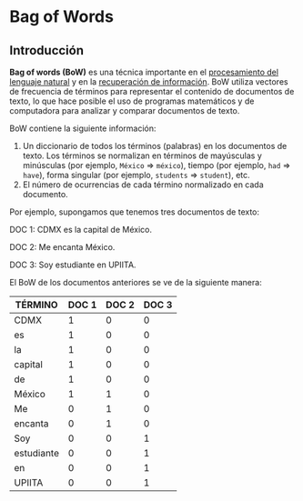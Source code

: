 # Bag of Words

## Introducción

**Bag of words (BoW)** es una técnica importante en el [procesamiento del lenguaje natural](https://surface.syr.edu/cgi/viewcontent.cgi?referer=https://scholar.google.com.mx/&httpsredir=1&article=1019&context=cnlp) y en la [recuperación de información](https://nlp.stanford.edu/IR-book/pdf/01bool.pdf). BoW utiliza vectores de frecuencia de términos para representar el contenido de documentos de texto, lo que hace posible el uso de programas matemáticos y de computadora para analizar y comparar documentos de texto.

BoW contiene la siguiente información:

1. Un diccionario de todos los términos (palabras) en los documentos de texto. Los términos se normalizan en términos de mayúsculas y minúsculas (por ejemplo, `México` => `méxico`), tiempo (por ejemplo, `had` => `have`), forma singular (por ejemplo, `students` => `student`), etc.
2. El número de ocurrencias de cada término normalizado en cada documento.

Por ejemplo, supongamos que tenemos tres documentos de texto:

DOC 1: CDMX es la capital de México.

DOC 2: Me encanta México.

DOC 3: Soy estudiante en UPIITA.

El BoW de los documentos anteriores se ve de la siguiente manera:

| TÉRMINO | DOC 1 | DOC 2 | DOC 3 |
|---|---|---|---|
| CDMX | 1 | 0 | 0 |
| es | 1 | 0 | 0 |
| la | 1 | 0 | 0 |
| capital | 1 | 0 | 0 |
| de | 1 | 0 | 0 |
| México | 1 | 1 | 0 |
| Me | 0 | 1 | 0 |
| encanta | 0 | 1 | 0 |
| Soy | 0 | 0 | 1 |
| estudiante | 0 | 0 | 1 |
| en | 0 | 0 | 1 |
| UPIITA | 0 | 0 | 1 |
